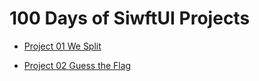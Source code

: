 # 100 Days of SiwftUI Projects


- [Project 01 We Split](https://github.com/snnzzoo/swift_projects/tree/main/01_WeSplit_)

- [Project 02 Guess the Flag](https://github.com/snnzzoo/swift_projects/tree/main/02_GuessTheFlag)



